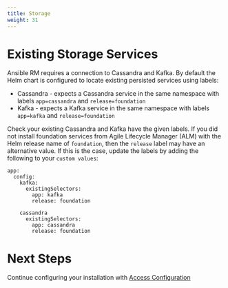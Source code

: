 ```yaml
---
title: Storage
weight: 31
---
```


# Existing Storage Services

Ansible RM requires a connection to Cassandra and Kafka. By default the Helm chart is configured to locate existing persisted services using labels:

- Cassandra - expects a Cassandra service in the same namespace with labels `app=cassandra` and `release=foundation`
- Kafka - expects a Kafka service in the same namespace with labels `app=kafka` and `release=foundation`

Check your existing Cassandra and Kafka have the given labels. If you did not install foundation services from Agile Lifecycle Manager (ALM) with the Helm release name of `foundation`, then the `release` label may have an alternative value. If this is the case, update the labels by adding the following to your `custom values`:

```
app:
  config:
    kafka:
      existingSelectors:
        app: kafka
        release: foundation

    cassandra
      existingSelectors:
        app: cassandra
        release: foundation
```

# Next Steps

Continue configuring your installation with [Access Configuration](/installation/resource-manager/ansible-rm/access-config)
